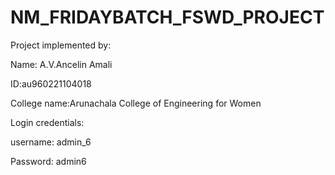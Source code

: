 # NM_FRIDAYBATCH_FSWD_PROJECT


Project implemented by: 


Name: A.V.Ancelin Amali


ID:au960221104018


College name:Arunachala College of Engineering for Women


Login credentials: 

username: admin_6


Password: admin6

